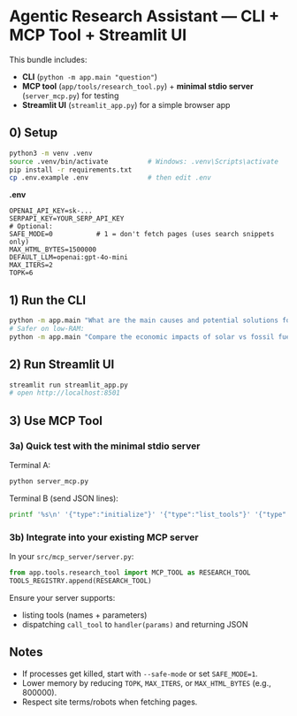 # Agentic Research Assistant — CLI + MCP Tool + Streamlit UI

This bundle includes:
- **CLI** (`python -m app.main "question"`)
- **MCP tool** (`app/tools/research_tool.py`) + **minimal stdio server** (`server_mcp.py`) for testing
- **Streamlit UI** (`streamlit_app.py`) for a simple browser app

## 0) Setup

```bash
python3 -m venv .venv
source .venv/bin/activate          # Windows: .venv\Scripts\activate
pip install -r requirements.txt
cp .env.example .env               # then edit .env
```

**.env**
```
OPENAI_API_KEY=sk-...
SERPAPI_KEY=YOUR_SERP_API_KEY
# Optional:
SAFE_MODE=0           # 1 = don't fetch pages (uses search snippets only)
MAX_HTML_BYTES=1500000
DEFAULT_LLM=openai:gpt-4o-mini
MAX_ITERS=2
TOPK=6
```

## 1) Run the CLI

```bash
python -m app.main "What are the main causes and potential solutions for global plastic pollution?"
# Safer on low-RAM:
python -m app.main "Compare the economic impacts of solar vs fossil fuels." --safe-mode
```

## 2) Run Streamlit UI

```bash
streamlit run streamlit_app.py
# open http://localhost:8501
```

## 3) Use MCP Tool

### 3a) Quick test with the minimal stdio server
Terminal A:
```bash
python server_mcp.py
```
Terminal B (send JSON lines):
```bash
printf '%s\n' '{"type":"initialize"}' '{"type":"list_tools"}' '{"type":"call_tool","tool":"agentic_research","params":{"question":"Causes of plastic pollution?","safe_mode":true}}' | python server_mcp.py
```

### 3b) Integrate into your existing MCP server
In your `src/mcp_server/server.py`:
```python
from app.tools.research_tool import MCP_TOOL as RESEARCH_TOOL
TOOLS_REGISTRY.append(RESEARCH_TOOL)
```
Ensure your server supports:
- listing tools (names + parameters)
- dispatching `call_tool` to `handler(params)` and returning JSON

## Notes
- If processes get killed, start with `--safe-mode` or set `SAFE_MODE=1`.
- Lower memory by reducing `TOPK`, `MAX_ITERS`, or `MAX_HTML_BYTES` (e.g., 800000).
- Respect site terms/robots when fetching pages.

